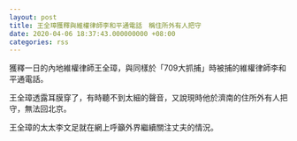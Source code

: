 ```yaml
---
layout: post
title: 王全璋獲釋與維權律師李和平通電話　稱住所外有人把守
date: 2020-04-06 18:37:43.000000000 +08:00
categories: rss
---
```


獲釋一日的內地維權律師王全璋，與同樣於「709大抓捕」時被捕的維權律師李和平通電話。

王全璋透露耳膜穿了，有時聽不到太細的聲音，又說現時他於濟南的住所外有人把守，無法回北京。

王全璋的太太李文足就在網上呼籲外界繼續關注丈夫的情況。
